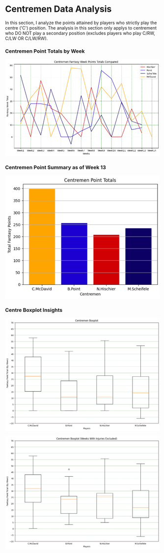 
# Centremen Data Analysis
In this section, I analyze the points attained by players who strictly play the centre ('C') position. The analysis in this section only applys to centrement who DO NOT play a secondary position (excludes players who play C/RW, C/LW OR C/LW/RW). 

### Centremen Point Totals by Week

![Centremen Points by Week](https://github.com/carsonbennett1/Hockey-Player-Analysis-Project/blob/main/img/centremen_point_by_week.png)

### Centremen Point Summary as of Week 13

![Centremen Point Sum](https://github.com/carsonbennett1/Hockey-Player-Analysis-Project/blob/main/img/centremen_point_summary.png)

### Centre Boxplot Insights

![box](https://github.com/carsonbennett1/Hockey-Player-Analysis-Project/blob/main/img/centre_boxplot.png)

![box_two](https://github.com/carsonbennett1/Hockey-Player-Analysis-Project/blob/main/img/centre_boxplot_nan_excluded.png)